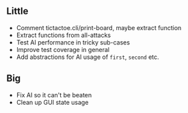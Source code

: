 ## Little
- Comment tictactoe.cli/print-board, maybe extract function
- Extract functions from all-attacks
- Test AI performance in tricky sub-cases
- Improve test coverage in general
- Add abstractions for AI usage of `first`, `second` etc.

## Big
- Fix AI so it can't be beaten
- Clean up GUI state usage
